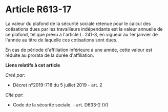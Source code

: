 # Article R613-17

La valeur du plafond de la sécurité sociale retenue pour le calcul des cotisations dues par les travailleurs indépendants est
la valeur annuelle de ce plafond, tel que prévu à l'article L. 241-3, en vigueur au 1er janvier de l'année au titre de
laquelle ces cotisations sont dues.

En cas de période d'affiliation inférieure à une année, cette valeur est réduite au prorata de la durée d'affiliation.

**Liens relatifs à cet article**

_Créé par_:

  - Décret n°2019-718 du 5 juillet 2019 - art. 2

_Cité par_:

  - Code de la sécurité sociale. - art. D633-2 (V)
